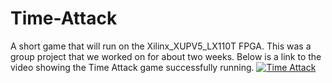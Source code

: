 # Time-Attack
A short game that will run on the Xilinx_XUPV5_LX110T FPGA. This was a group project that we worked on for about two weeks.
Below is a link to the video showing the Time Attack game successfully running.
[![Time Attack](https://img.youtube.com/vi/LBKNTcetgDk/0.jpg)](https://www.youtube.com/watch?v=LBKNTcetgDk)

